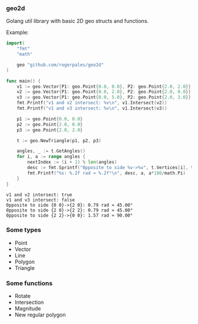 ### geo2d

Golang util library with basic 2D geo structs and functions.

Example:

```go
import(
	"fmt"
	"math"

	geo "github.com/rogerpales/geo2d"
)

func main() {
	v1 := geo.Vector{P1: geo.Point{0.0, 0.0}, P2: geo.Point{2.0, 2.0}}
	v2 := geo.Vector{P1: geo.Point{0.0, 2.0}, P2: geo.Point{2.0, 0.0}}
	v3 := geo.Vector{P1: geo.Point{0.0, 5.0}, P2: geo.Point{2.0, 3.0}}
	fmt.Printf("v1 and v2 intersect: %v\n", v1.Intersect(v2))
	fmt.Printf("v1 and v3 intersect: %v\n", v1.Intersect(v3))

	p1 := geo.Point{0.0, 0.0}
	p2 := geo.Point{2.0, 0.0}
	p3 := geo.Point{2.0, 2.0}

	t := geo.NewTriangle(p1, p2, p3)

	angles, _ := t.GetAngles()
	for i, a := range angles {
		nextIndex := (i + 1) % len(angles)
		desc := fmt.Sprintf("0pposite to side %v->%v", t.Vertices[i], t.Vertices[nextIndex])
		fmt.Printf("%s: %.2f rad ≈ %.2f°\n", desc, a, a*180/math.Pi)
	}
}
```

```
v1 and v2 intersect: true
v1 and v3 intersect: false
0pposite to side {0 0}->{2 0}: 0.79 rad ≈ 45.00°
0pposite to side {2 0}->{2 2}: 0.79 rad ≈ 45.00°
0pposite to side {2 2}->{0 0}: 1.57 rad ≈ 90.00°
```

### Some types

* Point
* Vector
* Line
* Polygon
* Triangle

### Some functions

* Rotate
* Intersection
* Magnitude
* New regular polygon
